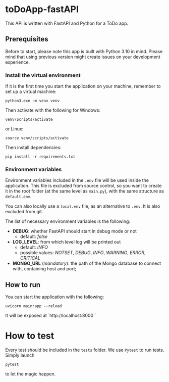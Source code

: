 # toDoApp-fastAPI

This API is written with FastAPI and Python for a ToDo app.

## Prerequisites

Before to start, please note this app is built with Python 3.10 in mind. Please mind that using previous version might create issues on your development experience.

### Install the virtual environment

If it is the first time you start the application on your machine, remember to set up a virtual machine:
```
python3.exe -m venv venv
```

Then activate with the following for Windows:
```
venv\Scripts\activate
```
or Linux:
```
source venv/scripts/activate
```

Then install dependencies:
```
pip install -r requirements.txt
```

### Environment variables

Environment variables included in the `.env` file will be used inside the application. This file is excluded from source control, so you want to create it in the root folder (at the same level as `main.py`), with the same structure as `default.env`.

You can also locally use a `local.env` file, as an alternative to `.env`. It is also excluded from git.

The list of necessary environment variables is the following:
* **DEBUG**: whether FastAPI should start in debug mode or not
  * default: _false_
* **LOG_LEVEL**: from which level log will be printed out
  * default: _INFO_
  * possible values: _NOTSET_, _DEBUG_, _INFO_, _WARNING_, _ERROR_, _CRITICAL_
* **MONGO_URL** (_mandatory_): the path of the Mongo database to connect with, containing host and port;

## How to run

You can start the application with the following:
```
uvicorn main:app --reload
```

It will be exposed at `http://localhost:8000``

# How to test

Every test should be included in the `tests` folder. We use `Pytest` to run tests. Simply launch
```
pytest
```

to let the magic happen.
